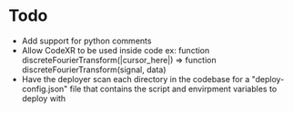 # Todo
* Add support for python comments
* Allow CodeXR to be used inside code
ex: function discreteFourierTransform(|cursor_here|) => function discreteFourierTransform(signal, data)
* Have the deployer scan each directory in the codebase for a "deploy-config.json" file that contains the script and envirpment variables to deploy with